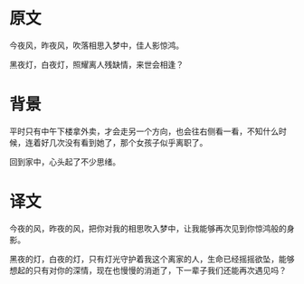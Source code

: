 # 原文

今夜风，昨夜风，吹落相思入梦中，佳人影惊鸿。

黑夜灯，白夜灯，照耀离人残缺情，来世会相逢？

# 背景

平时只有中午下楼拿外卖，才会走另一个方向，也会往右侧看一看，不知什么时候，连着好几次没有看到她了，那个女孩子似乎离职了。

回到家中，心头起了不少思绪。

# 译文

今夜的风，昨夜的风，把你对我的相思吹入梦中，让我能够再次见到你惊鸿般的身影。

黑夜的灯，白夜的灯，只有灯光守护着我这个离家的人，生命已经摇摇欲坠，能够想起的只有对你的深情，现在也慢慢的消逝了，下一辈子我们还能再次遇见吗？